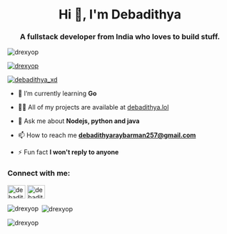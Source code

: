 <h1 align="center">Hi 👋, I'm Debadithya</h1>
<h3 align="center">A fullstack developer from India who loves to build stuff.</h3>

<p align="left"> <img src="https://komarev.com/ghpvc/?username=drexyop&label=Profile%20views&color=0e75b6&style=flat" alt="drexyop" /> </p>

<p align="left"> <a href="https://github.com/ryo-ma/github-profile-trophy"><img src="https://github-profile-trophy.vercel.app/?username=drexyop" alt="drexyop" /></a> </p>

<p align="left"> <a href="https://twitter.com/debadithya_xd" target="blank"><img src="https://img.shields.io/twitter/follow/debadithya_xd?logo=twitter&style=for-the-badge" alt="debadithya_xd" /></a> </p>

- 🌱 I’m currently learning **Go**

- 👨‍💻 All of my projects are available at [debadithya.lol](debadithya.lol)

- 💬 Ask me about **Nodejs, python and java**

- 📫 How to reach me **debadithyaraybarman257@gmail.com**

- ⚡ Fun fact **I won't reply to anyone**

<h3 align="left">Connect with me:</h3>
<p align="left">
<a href="https://twitter.com/debadithya_xd" target="blank"><img align="center" src="https://raw.githubusercontent.com/rahuldkjain/github-profile-readme-generator/master/src/images/icons/Social/twitter.svg" alt="debadithya_xd" height="30" width="40" /></a>
<a href="https://instagram.com/debadithya_xd" target="blank"><img align="center" src="https://raw.githubusercontent.com/rahuldkjain/github-profile-readme-generator/master/src/images/icons/Social/instagram.svg" alt="debadithya_xd" height="30" width="40" /></a>
</p>


<p><img align="left" src="https://github-readme-stats.vercel.app/api/top-langs?username=drexyop&show_icons=true&locale=en&layout=compact" alt="drexyop" /></p>

<p>&nbsp;<img align="center" src="https://github-readme-stats.vercel.app/api?username=drexyop&show_icons=true&locale=en" alt="drexyop" /></p>

<p><img align="center" src="https://github-readme-streak-stats.herokuapp.com/?user=drexyop&" alt="drexyop" /></p>
